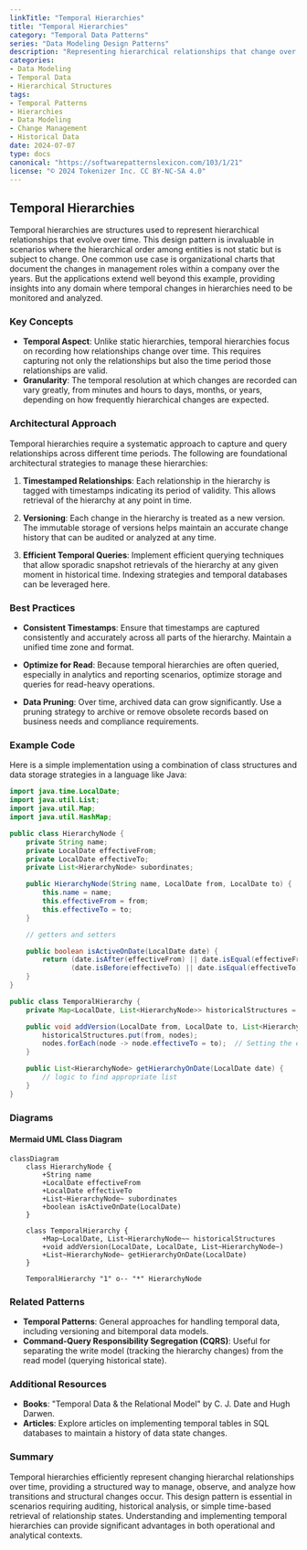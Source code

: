 ```yaml
---
linkTitle: "Temporal Hierarchies"
title: "Temporal Hierarchies"
category: "Temporal Data Patterns"
series: "Data Modeling Design Patterns"
description: "Representing hierarchical relationships that change over time, such as organizational charts showing management changes over the years."
categories:
- Data Modeling
- Temporal Data
- Hierarchical Structures
tags:
- Temporal Patterns
- Hierarchies
- Data Modeling
- Change Management
- Historical Data
date: 2024-07-07
type: docs
canonical: "https://softwarepatternslexicon.com/103/1/21"
license: "© 2024 Tokenizer Inc. CC BY-NC-SA 4.0"
---
```


## Temporal Hierarchies

Temporal hierarchies are structures used to represent hierarchical relationships that evolve over time. This design pattern is invaluable in scenarios where the hierarchical order among entities is not static but is subject to change. One common use case is organizational charts that document the changes in management roles within a company over the years. But the applications extend well beyond this example, providing insights into any domain where temporal changes in hierarchies need to be monitored and analyzed.

### Key Concepts

- **Temporal Aspect**: Unlike static hierarchies, temporal hierarchies focus on recording how relationships change over time. This requires capturing not only the relationships but also the time period those relationships are valid.
- **Granularity**: The temporal resolution at which changes are recorded can vary greatly, from minutes and hours to days, months, or years, depending on how frequently hierarchical changes are expected.
  
### Architectural Approach

Temporal hierarchies require a systematic approach to capture and query relationships across different time periods. The following are foundational architectural strategies to manage these hierarchies:

1. **Timestamped Relationships**: Each relationship in the hierarchy is tagged with timestamps indicating its period of validity. This allows retrieval of the hierarchy at any point in time.

2. **Versioning**: Each change in the hierarchy is treated as a new version. The immutable storage of versions helps maintain an accurate change history that can be audited or analyzed at any time.

3. **Efficient Temporal Queries**: Implement efficient querying techniques that allow sporadic snapshot retrievals of the hierarchy at any given moment in historical time. Indexing strategies and temporal databases can be leveraged here.

### Best Practices

- **Consistent Timestamps**: Ensure that timestamps are captured consistently and accurately across all parts of the hierarchy. Maintain a unified time zone and format.
  
- **Optimize for Read**: Because temporal hierarchies are often queried, especially in analytics and reporting scenarios, optimize storage and queries for read-heavy operations.

- **Data Pruning**: Over time, archived data can grow significantly. Use a pruning strategy to archive or remove obsolete records based on business needs and compliance requirements.

### Example Code

Here is a simple implementation using a combination of class structures and data storage strategies in a language like Java:

```java
import java.time.LocalDate;
import java.util.List;
import java.util.Map;
import java.util.HashMap;

public class HierarchyNode {
    private String name;
    private LocalDate effectiveFrom;
    private LocalDate effectiveTo;
    private List<HierarchyNode> subordinates;

    public HierarchyNode(String name, LocalDate from, LocalDate to) {
        this.name = name;
        this.effectiveFrom = from;
        this.effectiveTo = to;
    }

    // getters and setters

    public boolean isActiveOnDate(LocalDate date) {
        return (date.isAfter(effectiveFrom) || date.isEqual(effectiveFrom)) &&
               (date.isBefore(effectiveTo) || date.isEqual(effectiveTo));
    }
}

public class TemporalHierarchy {
    private Map<LocalDate, List<HierarchyNode>> historicalStructures = new HashMap<>();

    public void addVersion(LocalDate from, LocalDate to, List<HierarchyNode> nodes) {
        historicalStructures.put(from, nodes);
        nodes.forEach(node -> node.effectiveTo = to);  // Setting the end of the interval
    }

    public List<HierarchyNode> getHierarchyOnDate(LocalDate date) {
        // logic to find appropriate list
    }
}
```

### Diagrams

#### Mermaid UML Class Diagram

```mermaid
classDiagram
    class HierarchyNode {
        +String name
        +LocalDate effectiveFrom
        +LocalDate effectiveTo
        +List~HierarchyNode~ subordinates
        +boolean isActiveOnDate(LocalDate)
    }
    
    class TemporalHierarchy {
        +Map~LocalDate, List~HierarchyNode~~ historicalStructures
        +void addVersion(LocalDate, LocalDate, List~HierarchyNode~)
        +List~HierarchyNode~ getHierarchyOnDate(LocalDate)
    }

    TemporalHierarchy "1" o-- "*" HierarchyNode
```

### Related Patterns

- **Temporal Patterns**: General approaches for handling temporal data, including versioning and bitemporal data models.
- **Command-Query Responsibility Segregation (CQRS)**: Useful for separating the write model (tracking the hierarchy changes) from the read model (querying historical state).

### Additional Resources

- **Books**: "Temporal Data & the Relational Model" by C. J. Date and Hugh Darwen.
- **Articles**: Explore articles on implementing temporal tables in SQL databases to maintain a history of data state changes.

### Summary

Temporal hierarchies efficiently represent changing hierarchal relationships over time, providing a structured way to manage, observe, and analyze how transitions and structural changes occur. This design pattern is essential in scenarios requiring auditing, historical analysis, or simple time-based retrieval of relationship states. Understanding and implementing temporal hierarchies can provide significant advantages in both operational and analytical contexts.
